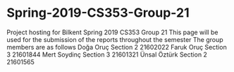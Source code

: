 # Spring-2019-CS353-Group-21
Project hosting for Bilkent Spring 2019 CS353 Group 21
This page will be used for the submission of the reports throughout the semester
The group members are as follows
Doğa Oruç Section 2 21602022
Faruk Oruç Section 3 21601844
Mert Soydinç Section 3 21601321
Ünsal Öztürk Section 2 21601565
